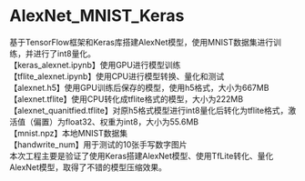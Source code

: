 # AlexNet_MNIST_Keras
基于TensorFlow框架和Keras库搭建AlexNet模型，使用MNIST数据集进行训练，并进行了int8量化。  
【keras_alexnet.ipynb】使用GPU进行模型训练  
【tflite_alexnet.ipynb】使用CPU进行模型转换、量化和测试  
【alexnet.h5】使用GPU训练后保存的模型，使用h5格式，大小为667MB  
【alexnet.tflite】使用CPU转化成tflite格式的模型，大小为222MB  
【alexnet_quanitfied.tflite】对原h5格式模型进行int8量化后转化为tflite格式，激活值（偏置）为float32、权重为int8，大小为55.6MB  
【mnist.npz】本地MNIST数据集  
【handwrite_num】用于测试的10张手写数字图片  
本次工程主要是验证了使用Keras搭建AlexNet模型、使用TfLite转化、量化AlexNet模型，取得了不错的模型压缩效果。  
